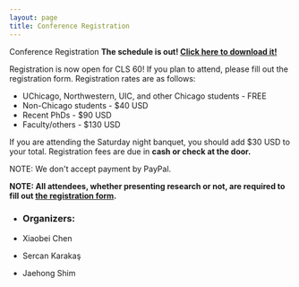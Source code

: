 ```yaml
---
layout: page
title: Conference Registration
---
```



Conference Registration
<strong>The schedule is out! <a href="https://github.com/Chicago-Linguistic-Society/cls/raw/master/FINALCLS60.pdf" download>Click <strong>here</strong> to download it!</a></strong>


Registration is now open for CLS 60! If you plan to attend, please fill out the registration form. Registration rates are as follows:
- UChicago, Northwestern, UIC, and other Chicago students - FREE
- Non-Chicago students - $40 USD
- Recent PhDs - $90 USD
- Faculty/others - $130 USD

If you are attending the Saturday night banquet, you should add $30 USD to your total. Registration fees are due in **cash or check at the door.**

NOTE: We don't accept payment by PayPal.

<strong>NOTE: All attendees, whether presenting research or not, are required to fill out <a href="https://forms.gle/ruGQkiXba5Lyk9cFA">the registration form</a>.</strong>





<!--
<strong>Invited Speakers</strong>

- <a href="https://www.leibniz-zas.de/en/people/details/alexiadou-artemis/alexiadou-artemis/">Artemis Alexiadou</a> (ZAS Berlin, Humboldt University of Berlin)
- <a href="https://sites.lsa.umich.edu/beddor//">Patrice Beddor</a> (University of Michigan)
- <a href="https://www.ling.upenn.edu/~embick///">David Embick</a> (University of Pennsylvania)
- <a href="https://people.ucsc.edu/~farkas////">Donka Farkas</a> (University of California, Santa Cruz)
-  <a href="https://www.kaivonfintel.org/about///">Kai von Fintel</a> (Massachusetts Institute of Technology)
- <a href="https://lucian.uchicago.edu/blogs/grenoble//">Lenore Grenoble</a> (University of Chicago)
-->



- <h3>Organizers:</h3>

- Xiaobei Chen
- Sercan Karakaş
- Jaehong Shim


<!--

# Program

The conference program can found here: [<a href="http://chicagolinguisticsociety.org/public/CLS_59_Schedule_Apr27.pdf">PDF</a>]. (Last Updated: April 27, 2023).

## Invited Talks

* Chris Kennedy - <a href="http://chicagolinguisticsociety.org/public/cls59_abstracts/kennedy.pdf">Zeroing in on exclusively exclusive content</a>
* Line Mikkelsen - Hyperraising in Kalaallisut
* Natalie Weber - Early prosodification but late metrification in Blackfoot verbs
* Prerna Nadathur - Causal dependence in actuality inferences: The implicativity of enough and too predicates
* Richard Compton - Disagreeing about agreement in Inuktitut
* Troy Messick - The locality of cross-clausal A-operations: A view from Telugu



-->


